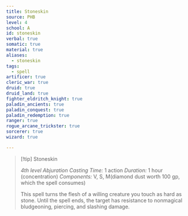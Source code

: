 ```yaml
---
title: Stoneskin
source: PHB
level: 4
school: A
id: stoneskin
verbal: true
somatic: true
material: true
aliases:
  - stoneskin
tags:
  - spell
artificer: true
cleric_war: true
druid: true
druid_land: true
fighter_eldritch_knight: true
paladin_ancients: true
paladin_conquest: true
paladin_redemption: true
ranger: true
rogue_arcane_trickster: true
sorcerer: true
wizard: true

---
```

>[!tip] Stoneskin
>
> *4th level Abjuration*
> *Casting Time:* 1 action
> *Duration:* 1 hour (concentration)
> *Components:* V, S, M(diamond dust worth 100 gp, which the spell consumes)
>
>This spell turns the flesh of a willing creature you touch as hard as stone. Until the spell ends, the target has resistance to nonmagical bludgeoning, piercing, and slashing damage.
>

